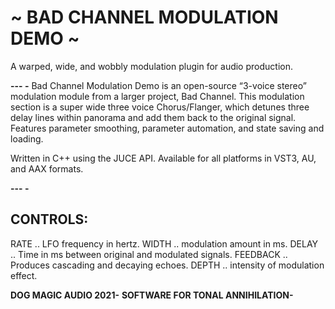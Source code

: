 # ~ BAD CHANNEL MODULATION DEMO ~
 
A warped, wide, and wobbly modulation plugin for audio production.

**--- -**
Bad Channel Modulation Demo is an open-source “3-voice stereo” modulation module from a larger project, Bad Channel. This modulation section is a super wide three voice Chorus/Flanger, which detunes three delay lines within panorama and add them back to the original signal. Features parameter smoothing, parameter automation, and state saving and loading.

Written in C++ using the JUCE API. Available for all platforms in VST3, AU, and AAX formats.

**--- -**
## CONTROLS:
RATE .. LFO frequency in hertz.
WIDTH .. modulation amount in ms.
DELAY .. Time in ms between original and modulated signals.
FEEDBACK .. Produces cascading and decaying echoes.
DEPTH .. intensity of modulation effect.

**DOG MAGIC AUDIO 2021-**
**SOFTWARE FOR TONAL ANNIHILATION-**
